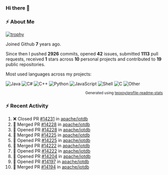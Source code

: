 ### Hi there 👋

### :zap: About Me

[![trophy](https://github-profile-trophy.vercel.app/?username=HTHou&theme=onedark)](https://github.com/ryo-ma/github-profile-trophy)
   
Joined Github **7** years ago.

Since then I pushed **2926** commits, opened **42** issues, submitted **1113** pull requests, received **1** stars across **10** personal projects and contributed to **19** public repositories.

Most used languages across my projects:

![Java](https://img.shields.io/static/v1?style=flat-square&label=%E2%A0%80&color=555&labelColor=%23b07219&message=Java%EF%B8%B189.6%25)
![C#](https://img.shields.io/static/v1?style=flat-square&label=%E2%A0%80&color=555&labelColor=%23178600&message=C%23%EF%B8%B13.9%25)
![C++](https://img.shields.io/static/v1?style=flat-square&label=%E2%A0%80&color=555&labelColor=%23f34b7d&message=C%2B%2B%EF%B8%B12.7%25)
![Python](https://img.shields.io/static/v1?style=flat-square&label=%E2%A0%80&color=555&labelColor=%233572A5&message=Python%EF%B8%B10.7%25)
![JavaScript](https://img.shields.io/static/v1?style=flat-square&label=%E2%A0%80&color=555&labelColor=%23f1e05a&message=JavaScript%EF%B8%B10.5%25)
![Shell](https://img.shields.io/static/v1?style=flat-square&label=%E2%A0%80&color=555&labelColor=%2389e051&message=Shell%EF%B8%B10.4%25)
![C](https://img.shields.io/static/v1?style=flat-square&label=%E2%A0%80&color=555&labelColor=%23555555&message=C%EF%B8%B10.4%25)
![Other](https://img.shields.io/static/v1?style=flat-square&label=%E2%A0%80&color=555&labelColor=%23ededed&message=Other%EF%B8%B11.4%25)

<p align="right"><sub>Generated using <a href="https://github.com/marketplace/actions/profile-readme-stats">teoxoy/profile-readme-stats</a></sub></p>


<!--![](https://github.com/HTHou/HTHou/blob/output/github-contribution-grid-snake.svg)-->

<!--![Haonan Hou's github stats](https://github-readme-stats.vercel.app/api?username=HTHou&count_private=true&show_icons=true&theme=onedark)-->

<!--![Haonan Hou's wakatime stats](https://github-readme-stats.vercel.app/api/wakatime?username=HTHou&layout=compact&theme=onedark)-->

<!--![Top Langs](https://github-readme-stats.vercel.app/api/top-langs/?username=HTHou&theme=onedark&layout=compact)-->

### :zap: Recent Activity
<!--START_SECTION:activity-->
1. ❌ Closed PR [#14231](https://github.com/apache/iotdb/pull/14231) in [apache/iotdb](https://github.com/apache/iotdb)
2. 🎉 Merged PR [#14228](https://github.com/apache/iotdb/pull/14228) in [apache/iotdb](https://github.com/apache/iotdb)
3. 💪 Opened PR [#14228](https://github.com/apache/iotdb/pull/14228) in [apache/iotdb](https://github.com/apache/iotdb)
4. 🎉 Merged PR [#14225](https://github.com/apache/iotdb/pull/14225) in [apache/iotdb](https://github.com/apache/iotdb)
5. 💪 Opened PR [#14225](https://github.com/apache/iotdb/pull/14225) in [apache/iotdb](https://github.com/apache/iotdb)
6. 🎉 Merged PR [#14222](https://github.com/apache/iotdb/pull/14222) in [apache/iotdb](https://github.com/apache/iotdb)
7. 💪 Opened PR [#14222](https://github.com/apache/iotdb/pull/14222) in [apache/iotdb](https://github.com/apache/iotdb)
8. 💪 Opened PR [#14204](https://github.com/apache/iotdb/pull/14204) in [apache/iotdb](https://github.com/apache/iotdb)
9. 💪 Opened PR [#14197](https://github.com/apache/iotdb/pull/14197) in [apache/iotdb](https://github.com/apache/iotdb)
10. 🎉 Merged PR [#14194](https://github.com/apache/iotdb/pull/14194) in [apache/iotdb](https://github.com/apache/iotdb)
<!--END_SECTION:activity-->

<!--
**HTHou/HTHou** is a ✨ _special_ ✨ repository because its `README.md` (this file) appears on your GitHub profile.

Here are some ideas to get you started:

- 🔭 I’m currently working on ...
- 🌱 I’m currently learning ...
- 👯 I’m looking to collaborate on ...
- 🤔 I’m looking for help with ...
- 💬 Ask me about ...
- 📫 How to reach me: ...
- 😄 Pronouns: ...
- ⚡ Fun fact: ...
-->
